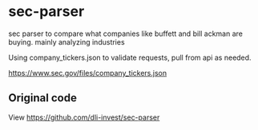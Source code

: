 # sec-parser
sec parser to compare what companies like buffett and bill ackman are buying. mainly analyzing industries


Using company_tickers.json to validate requests, pull from api as needed.

https://www.sec.gov/files/company_tickers.json


## Original code 

View 
https://github.com/dli-invest/sec-parser
